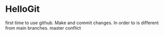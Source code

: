 # HelloGit
first time to use github.
Make and commit changes.
In order to is different from main branches.
master conflict

